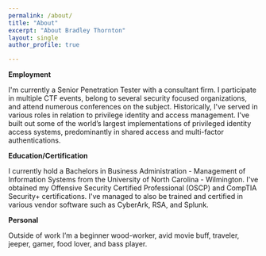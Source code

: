 ```yaml
---
permalink: /about/
title: "About"
excerpt: "About Bradley Thornton"
layout: single
author_profile: true

---
```


**Employment**

I'm currently a Senior Penetration Tester with a consultant firm. I participate in multiple CTF events, belong to several security focused organizations, and attend numerous conferences on the subject. Historically, I've served in various roles in relation to privilege identity and access management. I've built out some of the world’s largest implementations of privileged identity access systems, predominantly in shared access and multi-factor authentications. 

**Education/Certification**

I currently hold a Bachelors in Business Administration - Management of Information Systems from the University of North Carolina - Wilmington. I've obtained my Offensive Security Certified Professional (OSCP) and CompTIA Security+ certifications. I've managed to also be trained and certified in various vendor software such as CyberArk, RSA, and Splunk.

**Personal**

Outside of work I’m a beginner wood-worker, avid movie buff, traveler, jeeper, gamer, food lover, and bass player.
